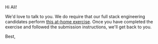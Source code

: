 Hi Ali!

We'd love to talk to you. We do require that our full stack engineering candidates perform [this at-home exercise](https://docs.google.com/document/d/1Q8iGyyG-pv1GJTFA7hctVbwlHdvh0YM2JzmrVLl4dOE/edit). Once you have completed the exercise and followed the submission instructions, we'll get back to you.

Best,
